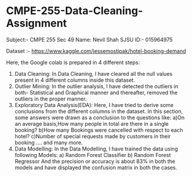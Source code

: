 # CMPE-255-Data-Cleaning-Assignment
Subject:- CMPE 255 Sec 49
Name: Nevil Shah
SJSU ID:- 015964975

Dataset :- https://www.kaggle.com/jessemostipak/hotel-booking-demand

Here, the Google colab is prepared in 4 different steps:

1) Data Cleaning:  In Data Cleaning, I have cleared all the null values present in 4 different columns inside this dataset.
2) Outlier Mining: In the outlier analysis, I have detected the outliers in both- Statistical and Graphical manner  and thereafter, removed the outliers in the proper manner.
3) Exploratory Data Analysis(EDA): Here, I have tried to derive some conclusions from the different columns in the dataset. In this section, some answers were drawn as a conclusion to the questions like:
      a)On an average basis,How many people in total are there in a single booking?
      b)How many Bookings were cancelled with respect to each hotel?
      c)Number of special requests made by customers in their booking .... and many more.
4) Data Modelling: In the Data Modelling, I have trained the data using following Models:
   a) Random Forest Classifier
   b) Random Forest Regressor
And the precision or accuracy is about 83% in both the models and have displayed the confusion matrix in both the cases.
